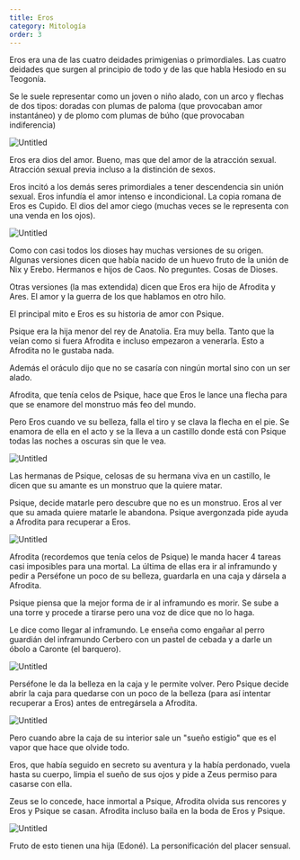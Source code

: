 ```yaml
---
title: Eros
category: Mitología
order: 3
---
```


Eros era una de las cuatro deidades primigenias o primordiales. Las cuatro deidades que surgen al principio de todo y de las que habla Hesiodo en su Teogonía.

Se le suele representar como un joven o niño alado, con un arco y flechas de dos tipos: doradas con plumas de paloma (que provocaban amor instantáneo) y de plomo com plumas de búho (que provocaban indiferencia)

![Untitled]({{site.baseurl}}/images/Eros%2020c52e2cbbc24ad9a120ae97aeb86335/Eros_-_Buscar_con_Google.png)

Eros era dios del amor. Bueno, mas que del amor de la atracción sexual. Atracción sexual previa incluso a la distinción de sexos. 

Eros incitó a los demás seres primordiales a tener descendencia sin unión sexual. Eros infundía el amor intenso e incondicional. La copia romana de Eros es Cupido. El dios del amor ciego (muchas veces se le representa con una venda en los ojos).

![Untitled]({{site.baseurl}}/images/Eros%2020c52e2cbbc24ad9a120ae97aeb86335/Eros_-_Buscar_con_Google%201.png)

Como con casi todos los dioses hay muchas versiones de su origen. Algunas versiones dicen que había nacido de un huevo fruto de la unión de Nix y Erebo. Hermanos e hijos de Caos. No preguntes. Cosas de Dioses.

Otras versiones (la mas extendida) dicen que Eros era hijo de Afrodita y Ares. El amor y la guerra de los que hablamos en otro hilo.

El principal mito e Eros es su historia de amor con Psique. 

Psique era la hija menor del rey de Anatolia. Era muy bella. Tanto que la veían como si fuera Afrodita e incluso empezaron a venerarla. Esto a Afrodita no le gustaba nada.

Además el oráculo dijo que no se casaría con ningún mortal sino con un ser alado.

Afrodita, que tenía celos de Psique, hace que Eros le lance una flecha para que se enamore del monstruo más feo del mundo.

Pero Eros cuando ve su belleza, falla el tiro y se clava la flecha en el pie. Se enamora de ella en el acto y se la lleva a un castillo donde está con Psique todas las noches a oscuras sin que le vea. 

![Untitled]({{site.baseurl}}/images/Eros%2020c52e2cbbc24ad9a120ae97aeb86335/File_Psycheabduct_jpg_-_Wikimedia_Commons.png)

Las hermanas de Psique, celosas de su hermana viva en un castillo, le dicen que su amante es un monstruo que la quiere matar.

Psique, decide matarle pero descubre que no es un monstruo. Eros al ver que su amada quiere matarle le abandona. Psique avergonzada pide ayuda a Afrodita para recuperar a Eros.

![Untitled]({{site.baseurl}}/images/Eros%2020c52e2cbbc24ad9a120ae97aeb86335/psique-contempla-eros_jpg__287400_.png)

Afrodita (recordemos que tenía celos de Psique) le manda hacer 4 tareas casi imposibles para una mortal. La última de ellas era ir al inframundo y pedir a Perséfone un poco de su belleza, guardarla en una caja y dársela a Afrodita.

Psique piensa que la mejor forma de ir al inframundo es morir. Se sube a una torre y procede a tirarse pero una voz de dice que no lo haga. 

Le dice como llegar al inframundo. Le enseña como engañar al perro guardián del inframundo Cerbero con un pastel de cebada y a darle un óbolo a Caronte (el barquero).

![Untitled]({{site.baseurl}}/images/Eros%2020c52e2cbbc24ad9a120ae97aeb86335/Caronte_y_Psique__Spencer_Stanhope_-_Buscar_con_Google.png)

Perséfone le da la belleza en la caja y le permite volver. Pero Psique decide abrir la caja para quedarse con un poco de la belleza (para así intentar recuperar a Eros) antes de entregársela a Afrodita.

![Untitled]({{site.baseurl}}/images/Eros%2020c52e2cbbc24ad9a120ae97aeb86335/541fa5a1eace5b5d51f86a1726cdf523_jpg__800387_.png)

Pero cuando abre la caja de su interior sale un "sueño estigio" que es el vapor que hace que olvide todo. 

Eros, que había seguido en secreto su aventura y la había perdonado, vuela hasta su cuerpo, limpia el sueño de sus ojos y pide a Zeus permiso para casarse con ella.

Zeus se lo concede, hace inmortal a Psique, Afrodita olvida sus rencores y Eros y Psique se casan. Afrodita incluso baila en la boda de Eros y Psique.

![Untitled]({{site.baseurl}}/images/Eros%2020c52e2cbbc24ad9a120ae97aeb86335/Bodas_de_Psiquis_y_Cupido_jpg.png)

Fruto de esto tienen una hija (Edoné). La personificación del placer sensual.
